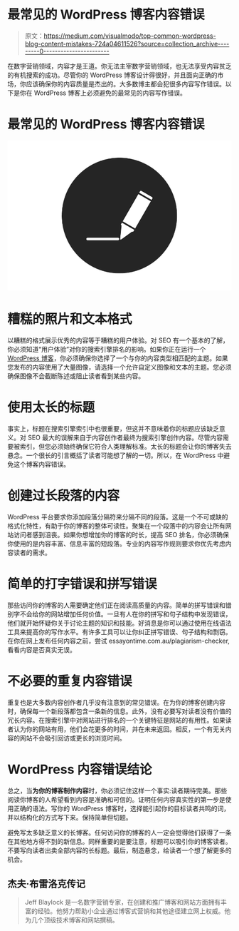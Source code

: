 # 最常见的 WordPress 博客内容错误

> 原文：<https://medium.com/visualmodo/top-common-wordpress-blog-content-mistakes-724a04611526?source=collection_archive---------0----------------------->

在数字营销领域，内容才是王道。你无法主宰数字营销领域，也无法享受内容贫乏的有机搜索的成功。尽管你的 WordPress 博客设计得很好，并且面向正确的市场，你应该确保你的内容质量是杰出的。大多数博主都会犯很多内容写作错误。以下是你在 WordPress 博客上必须避免的最常见的内容写作错误。

# 最常见的 WordPress 博客内容错误

![](img/fa7b164c230fee7d738afe63c4406fb5.png)

# 糟糕的照片和文本格式

以糟糕的格式展示优秀的内容等于糟糕的用户体验。对 SEO 有一个基本的了解，你必须知道“用户体验”对你的搜索引擎排名的影响。如果你正在运行一个 [WordPress 博客](https://visualmodo.com/essential-elements-of-a-successful-blog/)，你必须确保你选择了一个与你的内容类型相匹配的主题。如果您发布的内容使用了大量图像，请选择一个允许自定义图像和文本的主题。您必须确保图像不会截断陈述或阻止读者看到某些内容。

# 使用太长的标题

事实上，标题在搜索引擎索引中也很重要，但这并不意味着你的标题应该缺乏意义。对 SEO 最大的误解来自于内容创作者最终为搜索引擎创作内容。尽管内容需要被索引，但您必须始终确保它符合人类理解标准。太长的标题会让你的博客失去悬念。一个很长的引言概括了读者可能想了解的一切。所以，在 WordPress 中避免这个博客内容错误。

# 创建过长段落的内容

WordPress 平台要求你添加段落分隔符来分隔不同的段落。这是一个不可或缺的格式化特性，有助于你的博客的整体可读性。聚集在一个段落中的内容会让所有网站访问者感到沮丧。如果你想增加你的博客的时长，提高 SEO 排名，你必须确保你使用的是内容丰富、信息丰富的短段落。专业的内容写作规则要求你优先考虑内容读者的需求。

# 简单的打字错误和拼写错误

那些访问你的博客的人需要确定他们正在阅读高质量的内容。简单的拼写错误和错别字不会给你的网站增加任何价值。一旦有人在你的拼写和句子结构中发现错误，他们就开始怀疑你关于讨论主题的知识和技能。好消息是你可以通过使用在线语法工具来提高你的写作水平。有许多工具可以让你纠正拼写错误、句子结构和剽窃。在你在网上发布任何内容之前，尝试 essayontime.com.au/plagiarism-checker,看看内容是否真实无误。

# 不必要的重复内容错误

重复也是大多数内容创作者几乎没有注意到的常见错误。在为你的博客创建内容时，确保每一个新段落都包含一条新的信息。此外，没有必要写对读者没有价值的冗长内容。在搜索引擎中对网站进行排名的一个关键特征是网站的有用性。如果读者认为你的网站有用，他们会花更多的时间，并在未来返回。相反，一个有无关内容的网站不会吸引回访或更长的浏览时间。

# WordPress 内容错误结论

总之，当**为你的博客制作内容**时，你必须记住这样一个事实:读者期待完美。那些阅读你博客的人希望看到内容是准确和可信的。证明任何内容真实性的第一步是使用正确的语法。写你的 WordPress 博客时，选择能引起你的目标读者共鸣的词，并以结构化的方式写下来。保持简单但切题。

避免写太多缺乏意义的长博客。任何访问你的博客的人一定会觉得他们获得了一条在其他地方得不到的新信息。同样重要的是要注意，标题可以吸引你的博客读者。不要写向读者出卖全部内容的长标题。最后，制造悬念，给读者一个想了解更多的机会。

## 杰夫·布雷洛克传记

> Jeff Blaylock 是一名数字营销专家，在创建和推广博客和网站方面拥有丰富的经验。他努力帮助小企业通过博客式营销和其他途径建立网上权威。他为几个顶级技术博客和网站撰稿。